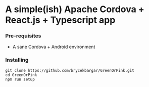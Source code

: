 # A simple(ish) Apache Cordova + React.js + Typescript app #

### Pre-requisites ###
- A sane Cordova + Android environment

### Installing ###
```
git clone https://github.com/brycekbargar/GreenOrPink.git
cd GreenOrPink
npm run setup
```